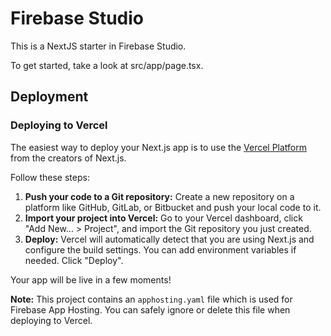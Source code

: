 # Firebase Studio

This is a NextJS starter in Firebase Studio.

To get started, take a look at src/app/page.tsx.

## Deployment

### Deploying to Vercel

The easiest way to deploy your Next.js app is to use the [Vercel Platform](https://vercel.com/new?utm_medium=default-template&filter=next.js&utm_source=create-next-app&utm_campaign=create-next-app-readme) from the creators of Next.js.

Follow these steps:

1.  **Push your code to a Git repository:** Create a new repository on a platform like GitHub, GitLab, or Bitbucket and push your local code to it.
2.  **Import your project into Vercel:** Go to your Vercel dashboard, click "Add New... > Project", and import the Git repository you just created.
3.  **Deploy:** Vercel will automatically detect that you are using Next.js and configure the build settings. You can add environment variables if needed. Click "Deploy".

Your app will be live in a few moments!

**Note:** This project contains an `apphosting.yaml` file which is used for Firebase App Hosting. You can safely ignore or delete this file when deploying to Vercel.
